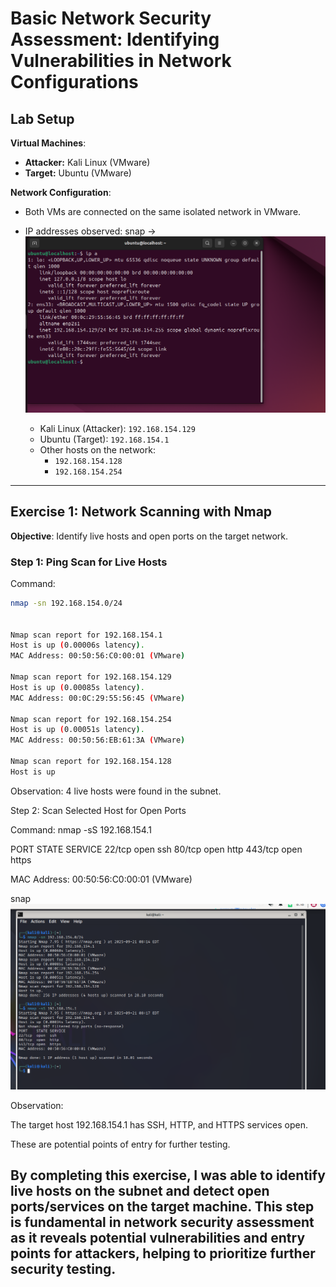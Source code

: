 # Basic Network Security Assessment: Identifying Vulnerabilities in Network Configurations

## Lab Setup

**Virtual Machines**:
- **Attacker:** Kali Linux (VMware)
- **Target:** Ubuntu (VMware)

**Network Configuration**:
- Both VMs are connected on the same isolated network in VMware.
- IP addresses observed:
snap -> ![nmap san](ip-check.png)

  - Kali Linux (Attacker): `192.168.154.129`
  - Ubuntu (Target): `192.168.154.1`
  - Other hosts on the network:
    - `192.168.154.128`
    - `192.168.154.254`

---

## Exercise 1: Network Scanning with Nmap

**Objective**: Identify live hosts and open ports on the target network.

### Step 1: Ping Scan for Live Hosts
Command:
```bash
nmap -sn 192.168.154.0/24


Nmap scan report for 192.168.154.1
Host is up (0.00006s latency).
MAC Address: 00:50:56:C0:00:01 (VMware)

Nmap scan report for 192.168.154.129
Host is up (0.00085s latency).
MAC Address: 00:0C:29:55:56:45 (VMware)

Nmap scan report for 192.168.154.254
Host is up (0.00051s latency).
MAC Address: 00:50:56:EB:61:3A (VMware)

Nmap scan report for 192.168.154.128
Host is up

```

Observation: 4 live hosts were found in the subnet.

Step 2: Scan Selected Host for Open Ports

Command:
nmap -sS 192.168.154.1

PORT    STATE SERVICE
22/tcp  open  ssh
80/tcp  open  http
443/tcp open  https

MAC Address: 00:50:56:C0:00:01 (VMware)

snap ![nmap san](nmap-scan.png)

Observation:

The target host 192.168.154.1 has SSH, HTTP, and HTTPS services open.

These are potential points of entry for further testing.

## By completing this exercise, I was able to identify live hosts on the subnet and detect open ports/services on the target machine. This step is fundamental in network security assessment as it reveals potential vulnerabilities and entry points for attackers, helping to prioritize further security testing.